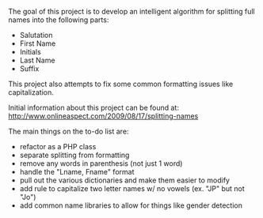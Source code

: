 The goal of this project is to develop an intelligent algorithm for splitting full names into the following parts:

  * Salutation
  * First Name
  * Initials
  * Last Name
  * Suffix

This project also attempts to fix some common formatting issues like capitalization.

Initial information about this project can be found at:
http://www.onlineaspect.com/2009/08/17/splitting-names

The main things on the to-do list are:
  * refactor as a PHP class
  * separate splitting from formatting
  * remove any words in parenthesis (not just 1 word)
  * handle the "Lname, Fname" format
  * pull out the various dictionaries and make them easier to modify
  * add rule to capitalize two letter names w/ no vowels (ex. "JP" but not "Jo")
  * add common name libraries to allow for things like gender detection